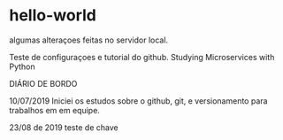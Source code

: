 # hello-world

algumas alteraçoes feitas no servidor local.

Teste de configuraçoes e tutorial do github. Studying Microservices with Python

DIÁRIO DE BORDO

10/07/2019
Iniciei os estudos sobre o github, git, e versionamento para trabalhos em em equipe.

23/08 de 2019
teste de chave
